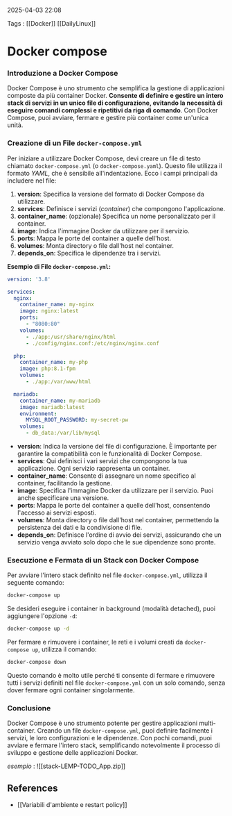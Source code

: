 2025-04-03 22:08

Tags : [[Docker]] [[DailyLinux]]

# Docker compose

### Introduzione a Docker Compose

Docker Compose è uno strumento che semplifica la gestione di applicazioni composte da più container Docker. **Consente di definire e gestire un intero stack di servizi in un unico file di configurazione, evitando la necessità di eseguire comandi complessi e ripetitivi da riga di comando**. Con Docker Compose, puoi avviare, fermare e gestire più container come un'unica unità.

### Creazione di un File `docker-compose.yml`

Per iniziare a utilizzare Docker Compose, devi creare un file di testo chiamato `docker-compose.yml` (o `docker-compose.yaml`). Questo file utilizza il formato *YAML*, che è sensibile all'indentazione. Ecco i campi principali da includere nel file:

1. **version**: Specifica la versione del formato di Docker Compose da utilizzare.
2. **services**: Definisce i servizi (*container*) che compongono l'applicazione.
3. **container_name**: (opzionale) Specifica un nome personalizzato per il container.
4. **image**: Indica l'immagine Docker da utilizzare per il servizio.
5. **ports**: Mappa le porte del container a quelle dell'host.
6. **volumes**: Monta directory o file dall'host nel container.
7. **depends_on**: Specifica le dipendenze tra i servizi.

**Esempio di File `docker-compose.yml`:**
```yaml
version: '3.8'

services:
  nginx:
    container_name: my-nginx
    image: nginx:latest
    ports:
      - "8080:80"
    volumes:
      - ./app:/usr/share/nginx/html
      - ./config/nginx.conf:/etc/nginx/nginx.conf

  php:
    container_name: my-php
    image: php:8.1-fpm
    volumes:
      - ./app:/var/www/html

  mariadb:
    container_name: my-mariadb
    image: mariadb:latest
    environment:
      MYSQL_ROOT_PASSWORD: my-secret-pw
    volumes:
      - db_data:/var/lib/mysql

```

- **version**: Indica la versione del file di configurazione. È importante per garantire la compatibilità con le funzionalità di Docker Compose.
- **services**: Qui definisci i vari servizi che compongono la tua applicazione. Ogni servizio rappresenta un container.
- **container_name**: Consente di assegnare un nome specifico al container, facilitando la gestione.
- **image**: Specifica l'immagine Docker da utilizzare per il servizio. Puoi anche specificare una versione.
- **ports**: Mappa le porte del container a quelle dell'host, consentendo l'accesso ai servizi esposti.
- **volumes**: Monta directory o file dall'host nel container, permettendo la persistenza dei dati e la condivisione di file.
- **depends_on**: Definisce l'ordine di avvio dei servizi, assicurando che un servizio venga avviato solo dopo che le sue dipendenze sono pronte.

### Esecuzione e Fermata di un Stack con Docker Compose

Per avviare l'intero stack definito nel file `docker-compose.yml`, utilizza il seguente comando:

```bash
docker-compose up
```

Se desideri eseguire i container in background (modalità detached), puoi aggiungere l'opzione `-d`:

```bash
docker-compose up -d
```

Per fermare e rimuovere i container, le reti e i volumi creati da `docker-compose up`, utilizza il comando:

```bash
docker-compose down
```

Questo comando è molto utile perché ti consente di fermare e rimuovere tutti i servizi definiti nel file `docker-compose.yml` con un solo comando, senza dover fermare ogni container singolarmente.

### Conclusione

Docker Compose è uno strumento potente per gestire applicazioni multi-container. Creando un file `docker-compose.yml`, puoi definire facilmente i servizi, le loro configurazioni e le dipendenze. Con pochi comandi, puoi avviare e fermare l'intero stack, semplificando notevolmente il processo di sviluppo e gestione delle applicazioni Docker.

*esempio* : ![[stack-LEMP-TODO_App.zip]]
## References

- [[Variabili d'ambiente e restart policy]]